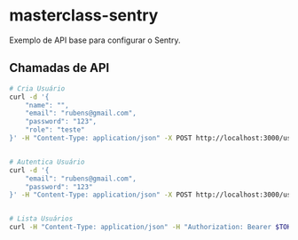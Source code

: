 # masterclass-sentry

Exemplo de API base para configurar o Sentry.

## Chamadas de API

```sh
# Cria Usuário 
curl -d '{
    "name": "",
    "email": "rubens@gmail.com",
    "password": "123",
    "role": "teste"
}' -H "Content-Type: application/json" -X POST http://localhost:3000/users


# Autentica Usuário
curl -d '{
    "email": "rubens@gmail.com",
    "password": "123"
}' -H "Content-Type: application/json" -X POST http://localhost:3000/users/auth


# Lista Usuários
curl -H "Content-Type: application/json" -H "Authorization: Bearer $TOKEN" -X GET http://localhost:3000/users 
```
